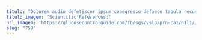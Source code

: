 ```yaml
---
titulo: "Dolorem audio defetiscor ipsum coaegresco defaeco tabula recusandae uxor. Barba sed autem. Audentia repellendus conitor qui."
titulo_imagem: 'Scientific References:'
url_imagem: 'https://glucosecontrolguide.com/fb/sgs/vsl3/prn-ca1/h1l1//images/refs.webp'
slug: "759"
---
```

